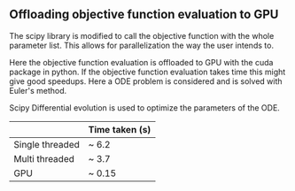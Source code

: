 ## Offloading objective function evaluation to GPU

The scipy library is modified to call the objective function with the whole parameter list. This allows for parallelization the way the user intends to. 

Here the objective function evaluation is offloaded to GPU with the cuda package in python. If the objective function evaluation takes time this might give good speedups. Here a ODE problem is considered and is solved with Euler's method. 

Scipy Differential evolution is used to optimize the parameters of the ODE.

|       | Time taken (s) |
| ----------- | ----------- |
| Single threaded | ~ 6.2       |
| Multi threaded | ~ 3.7        |
| GPU | ~ 0.15 |
